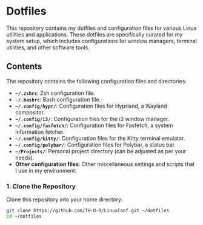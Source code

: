 # Dotfiles

This repository contains my dotfiles and configuration files for various Linux utilities and applications. These dotfiles are specifically curated for my system setup, which includes configurations for window managers, terminal utilities, and other software tools.

## Contents

The repository contains the following configuration files and directories:

- **`~/.zshrc`**: Zsh configuration file.
- **`~/.bashrc`**: Bash configuration file.
- **`~/.config/hypr/`**: Configuration files for Hyprland, a Wayland compositor.
- **`~/.config/i3/`**: Configuration files for the i3 window manager.
- **`~/.config/fasfetch/`**: Configuration files for Fasfetch, a system information fetcher.
- **`~/.config/kitty/`**: Configuration files for the Kitty terminal emulator.
- **`~/.config/polybar/`**: Configuration files for Polybar, a status bar.
- **`~/Projects/`**: Personal project directory (can be adjusted as per your needs).
- **Other configuration files**: Other miscellaneous settings and scripts that I use in my environment.


### 1. Clone the Repository

Clone this repository into your home directory:

```bash
git clone https://github.com/TH-O-R/LinuxConf.git ~/dotfiles
cd ~/dotfiles

